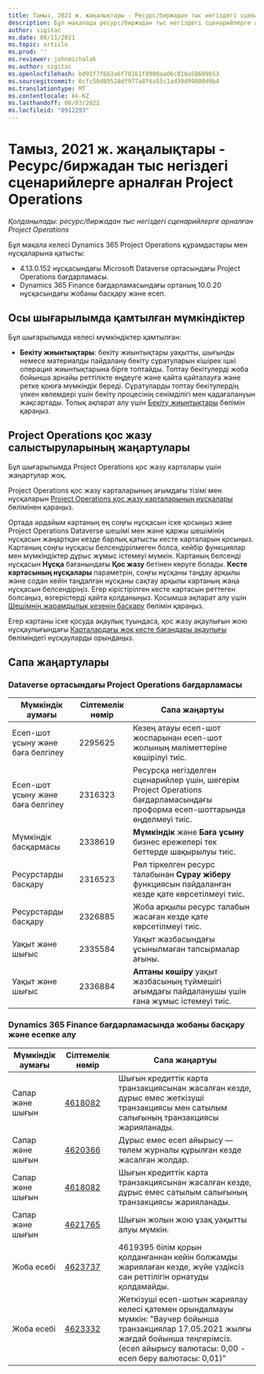 ```yaml
---
title: Тамыз, 2021 ж. жаңалықтары - Ресурс/биржадан тыс негіздегі сценарийлерге арналған Project Operations
description: Бұл мақалада ресурс/биржадан тыс негіздегі сценарийлерге арналған Project Operations бағдарламасының 2021 жылдың тамыз айындағы ерте қолдану шығарылымындағы қолжетімді сапалы жаңартулары туралы ақпарат берілген.
author: sigitac
ms.date: 08/11/2021
ms.topic: article
ms.prod: ''
ms.reviewer: johnmichalak
ms.author: sigitac
ms.openlocfilehash: bd91f7f6b3a6f78161f8900aa06c810a58609b53
ms.sourcegitcommit: 6cfc50d89528df977a8f6a55c1ad39d99800d9b4
ms.translationtype: MT
ms.contentlocale: kk-KZ
ms.lasthandoff: 06/03/2022
ms.locfileid: "8912293"
---
```

# <a name="whats-new-august-2021---project-operations-for-resourcenon-stocked-based-scenarios"></a>Тамыз, 2021 ж. жаңалықтары - Ресурс/биржадан тыс негіздегі сценарийлерге арналған Project Operations

*Қолданылады: ресурс/биржадан тыс негіздегі сценарийлерге арналған Project Operations*

Бұл мақала келесі Dynamics 365 Project Operations құрамдастары мен нұсқаларына қатысты:

   - 4.13.0.152 нұсқасындағы Microsoft Dataverse ортасындағы Project Operations бағдарламасы.
   - Dynamics 365 Finance бағдарламасындағы ортаның 10.0.20 нұсқасындағы жобаны басқару және есеп.

## <a name="features-included-in-this-release"></a>Осы шығарылымда қамтылған мүмкіндіктер

Бұл шығарылымда келесі мүмкіндіктер қамтылған:

- **Бекіту жиынтықтары**: бекіту жиынтықтары уақытты, шығынды немесе материалды пайдалану бекіту сұратуларын кішірек ішкі операция жиынтықтарына бірге топтайды. Топтау бекітулерді жоба бойынша арнайы реттілікте өңдеуге және қайта қайталауға және ретке қоюға мүмкіндік береді. Сұратуларды топтау бекітулердің үлкен көлемдері үшін бекіту процесінің сенімділігі мен қадағалануын жақсартады. Толық ақпарат алу үшін [Бекіту жиынтықтары](../approvals/approval-sets.md) бөлімін қараңыз.

## <a name="project-operations-dual-write-maps-updates"></a>Project Operations қос жазу салыстыруларының жаңартулары

Бұл шығарылымда Project Operations қос жазу карталары үшін жаңартулар жоқ.

Project Operations қос жазу карталарының ағымдағы тізімі мен нұсқаларын [Project Operations қос жазу карталарының нұсқалары](../environment/resource-dual-write-maps.md) бөлімінен қараңыз.

Ортада әрдайым картаның ең соңғы нұсқасын іске қосыңыз және Project Operations Dataverse шешімі мен және қаржы шешімінің нұсқасын жаңартқан кезде барлық қатысты кесте карталарын қосыңыз. Картаның соңғы нұсқасы белсендірілмеген болса, кейбір функциялар мен мүмкіндіктер дұрыс жұмыс істемеуі мүмкін. Картаның белсенді нұсқасын **Нұсқа** бағанындағы **Қос жазу** бетінен көруге болады. **Кесте картасының нұсқалары** параметрін, соңғы нұсқаны таңдау арқылы және содан кейін таңдалған нұсқаны сақтау арқылы картаның жаңа нұсқасын белсендіріңіз. Егер кірістірілген кесте картасын реттеген болсаңыз, өзгерістерді қайта қолданыңыз. Қосымша ақпарат алу үшін [Шешімнің жарамдылық кезеңін басқару](/dynamics365/fin-ops-core/dev-itpro/data-entities/dual-write/app-lifecycle-management) бөлімін қараңыз.

Егер картаны іске қосуда ақаулық туындаса, қос жазу ақаулығын жою нұсқаулығындағы [Карталардағы жоқ кесте бағандары ақаулығы](/dynamics365/fin-ops-core/dev-itpro/data-entities/dual-write/dual-write-troubleshooting-finops-upgrades#missing-table-columns-issue-on-maps) бөліміндегі нұсқауларды орындаңыз.

## <a name="quality-updates"></a>Сапа жаңартулары

### <a name="project-operations-on-dataverse"></a>Dataverse ортасындағы Project Operations бағдарламасы

| **Мүмкіндік аумағы** | **Сілтемелік нөмір** | **Сапа жаңартуы** |
| --- | --- | --- |
| Есеп-шот ұсыну және баға белгілеу | 2295625 | Кезең атауы есеп-шот жоспарынан есеп-шот жолының мәліметтеріне көшірілуі тиіс. |
| Есеп-шот ұсыну және баға белгілеу | 2316323 | Ресурсқа негізделген сценарийлер үшін, шегерім Project Operations бағдарламасындағы проформа есеп-шоттарында өңделмеуі тиіс. |
|   Мүмкіндік басқармасы | 2338619 | **Мүмкіндік** және **Баға ұсыну** бизнес ережелері тек беттерде шақырылуы тиіс. |
| Ресурстарды басқару | 2316523 | Рөл тіркелген ресурс талабынан **Сұрау жіберу** функциясын пайдаланған кезде қате көрсетілмеуі тиіс. |
| Ресурстарды басқару | 2326885 | Жоба арқылы ресурс талабын жасаған кезде қате көрсетілмеуі тиіс. |
| Уақыт және шығыс | 2335584 | Уақыт жазбасындағы ұсынылмаған тапсырмалар ағыны. |
| Уақыт және шығыс | 2336884 | **Аптаны көшіру** уақыт жазбасының түймешігі ағымдағы пайдаланушы үшін ғана жұмыс істемеуі тиіс. |


### <a name="project-management-and-accounting-on-dynamics-365-finance"></a>Dynamics 365 Finance бағдарламасында жобаны басқару және есепке алу

| Мүмкіндік аумағы | Сілтемелік нөмір | Сапа жаңартуы |
| --- | --- | --- |
| Сапар және шығын | [4618082](https://fix.lcs.dynamics.com/Issue/Details?kb=4618082&amp;bugId=583101&amp;dbType=3&amp;qc=9c85ac8ca1e5e9cd07fac9e9aa2cb0914724e28b86ad3339dacf7741f554c605) | Шығын кредиттік карта транзакциясынан жасалған кезде, дұрыс емес жеткізуші транзакциясы мен сатылым салығының транзакциясы жарияланады. |
| Сапар және шығын | [4620366](https://fix.lcs.dynamics.com/Issue/Details?kb=4620366&amp;bugId=579485&amp;dbType=3&amp;qc=e864789bd95505ea624c537d585bf113c2de60b97c88439d44693dbd85aa8e92) | Дұрыс емес есеп айырысу — төлем журналы құрылған кезде жасалған жолдар. |
| Сапар және шығын | [4618082](https://fix.lcs.dynamics.com/Issue/Details?kb=4618082&amp;bugId=583101&amp;dbType=3&amp;qc=9c85ac8ca1e5e9cd07fac9e9aa2cb0914724e28b86ad3339dacf7741f554c605) | Шығын кредиттік карта транзакциясынан жасалған кезде, дұрыс емес сатылым салығының транзакциясы жарияланады. |
| Сапар және шығын | [4621765](https://fix.lcs.dynamics.com/Issue/Details?kb=4621765&amp;bugId=587306&amp;dbType=3&amp;qc=6fbfad0123d4e95eaf8d5a5a2f6c354577c991b7905c852ab02d1f94e728a876) | Шығын жолын жою ұзақ уақытты алуы мүмкін. |
| Жоба есебі | [4623737](https://fix.lcs.dynamics.com/Issue/Details?kb=4623737&amp;bugId=598109&amp;dbType=3&amp;qc=4101fc5865201e21815299f2ff11ae46d5d5370510868df86c25ee09a8ca1a0c) | 4619395 білім қорын қолданғаннан кейін болжамды жариялаған кезде, жүйе үздіксіз сан реттілігін орнатуды қолдамайды. |
| Жоба есебі | [4623332](https://fix.lcs.dynamics.com/Issue/Details?kb=4623332&amp;bugId=586034&amp;dbType=3&amp;qc=2f64bb1977c4a9c9dd2ce9de7e72230b86eca14b6295c5bbfb614ea97ad81caf) | Жеткізуші есеп-шотын жариялау келесі қатемен орындалмауы мүмкін: "Ваучер бойынша транзакциялар 17.05.2021 жылғы жағдай бойынша теңгерімсіз. (есеп айырысу валютасы: 0,00 - есеп беру валютасы: 0,01)" |
